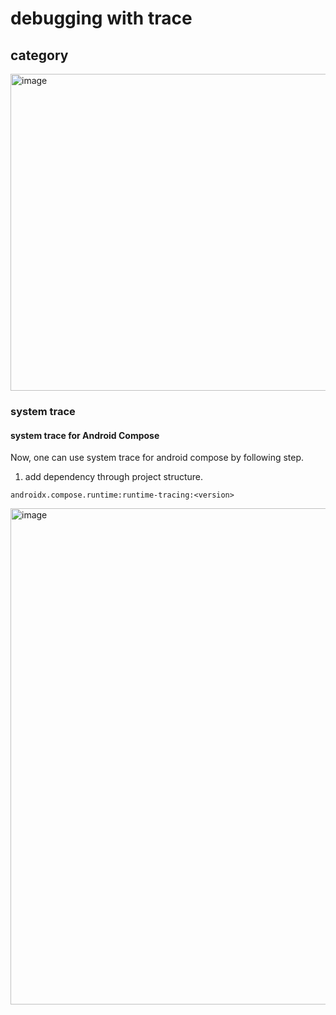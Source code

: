 # debugging with trace
## category
<img width="507" alt="image" src="https://github.com/user-attachments/assets/3f47c51f-941c-4614-aa16-fc4157b2045f">

### system trace
#### system trace for Android Compose
Now, one can use system trace for android compose by following step.

1. add dependency through project structure.

```
androidx.compose.runtime:runtime-tracing:<version>
```

<img width="794" alt="image" src="https://github.com/user-attachments/assets/da53eae3-15b1-4ecf-8dea-5ecc4b1a2d6e">
